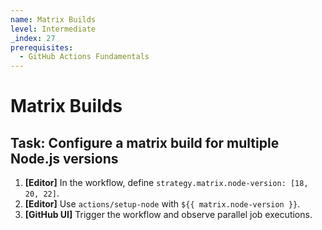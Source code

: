 ```yaml
---
name: Matrix Builds
level: Intermediate
_index: 27
prerequisites:
  - GitHub Actions Fundamentals
---
```


# Matrix Builds

## Task: Configure a matrix build for multiple Node.js versions

1. **[Editor]** In the workflow, define `strategy.matrix.node-version: [18, 20, 22]`.
2. **[Editor]** Use `actions/setup-node` with `${{ matrix.node-version }}`.
3. **[GitHub UI]** Trigger the workflow and observe parallel job executions.

